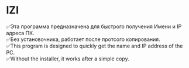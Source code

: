 # IZI
:white_check_mark:Эта программа предназначена для быстрого получения Имени и IP адреса ПК. <br>
:white_check_mark:Без установочника, работает после протсого копирования.<br>
:white_check_mark:This program is designed to quickly get the name and IP address of the PC.<br>
:white_check_mark:Without the installer, it works after a simple copy.<br>
